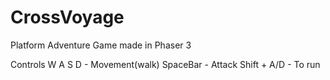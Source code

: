 # CrossVoyage
Platform Adventure Game made in Phaser 3

Controls 
W A S D - Movement(walk)
SpaceBar - Attack
Shift + A/D - To run
